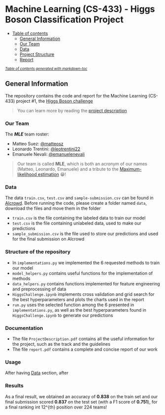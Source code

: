 # Machine Learning (CS-433) - Higgs Boson Classification Project

- [Table of contents](#machine-learning--cs-433----higgs-boson-classification-project)
    + [General Information](#general-information)
    + [Our Team](#our-team)
    + [Data](#data)
    + [Project Structure](#project-structure)
    + [Report](#report)

<small><i><a href='http://ecotrust-canada.github.io/markdown-toc/'>Table of contents generated with markdown-toc</a></i></small>

## General Information

The repository contains the code and report for the Machine Learning (CS-433) project #1, the [Higgs Boson challenge](https://www.aicrowd.com/challenges/epfl-machine-learning-higgs/leaderboards)

> You can learn more by reading the [project description](ProjectDescription.pdf)

### Our Team

The ***MLE*** team roster:
- Matteo Suez: [@matteosz](https://github.com/matteosz)
- Leonardo Trentini: [@leotrentini22](https://github.com/leotrentini22)
- Emanuele Nevali: [@emanuelenevali](https://github.com/emanuelenevali)

> Our team is called __MLE__, which is both an acronym of our names (Matteo, Leonardo, Emanuele) and a tribute to the [Maximum-likelihood estimation](https://en.wikipedia.org/wiki/Maximum_likelihood_estimation) :grin:!

### Data

The data `train.csv`, `test.csv` and `sample-submission.csv` can be found in [AIcrowd](https://www.aicrowd.com/challenges/epfl-machine-learning-higgs/dataset_files). Before running the code, please create a folder named `data`, download the files and move them in the folder

- `train.csv` is the file containing the labeled data to train our model
- `test.csv` is the file containing unlabeled data, used to make our predictions
- `sample_submission.csv` is the file used to store our predictions and used for the final submission on AIcrowd


### Structure of the repository

- In `implementations.py` we implemented the 6 requested methods to train our model
- `model_helpers.py` contains useful functions for the implementation of methods
- `data_helpers.py` contains functions implemented for feature engineering and preprocessing of data
- `HiggsChallenge.ipynb` implements cross validation and grid search for the best hyperparameters and plots the charts used in the report
- `run.py` uses the selected function among the 6 presented in `implementations.py`, as well as the best hyperparameters found in `HiggsChallenge.ipynb` to generate our predictions

### Documentation

- The file `ProjectDescription.pdf` contains all the useful information for the project, such as the track and the guidelines
- The file `report.pdf` contains a complete and concise report of our work

### Usage

After having [Data](#data) section, after 

### Results

As a final result, we obtained an accuracy of **0.838** on the train set and our final submission scored **0.837** on the test set (with a F1 score of **0.751**), for a final ranking int 12^{th} position over 224 teams!
